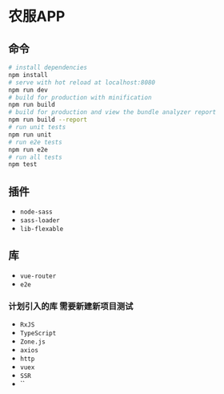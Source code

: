 # 农服APP
## 命令
``` bash
# install dependencies
npm install
# serve with hot reload at localhost:8080
npm run dev
# build for production with minification
npm run build
# build for production and view the bundle analyzer report
npm run build --report
# run unit tests
npm run unit
# run e2e tests
npm run e2e
# run all tests
npm test
```
## 插件
* `node-sass`
* `sass-loader`
* `lib-flexable`
## 库
* `vue-router`
* `e2e`
### 计划引入的库 需要新建新项目测试
* `RxJS`
* `TypeScript`
* `Zone.js`
* `axios`
* `http`
* `vuex`
* `SSR`
* ``
